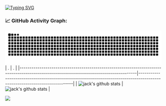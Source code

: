 
<!--   my-ticker -->    
[![Typing SVG](https://readme-typing-svg.herokuapp.com?color=%2336BCF7&center=true&vCenter=true&width=600&lines=Hi+there+👋,+I+am+Jack;+Welcome+to+My+Profile!;Over+6+years+of+programming+experience;Always+learning+new+things)](https://git.io/typing-svg)

<!--   GitHub stats graph -->
### 📈 GitHub Activity Graph:
<!-- [![zuiyangqingzhou's github activity graph](https://github-readme-activity-graph.cyclic.app/graph?username=zuiyangqingzhou&theme=github-compact)](https://github.com/zuiyangqingzhou/github-readme-activity-graph) -->
![zuiyangqingzhou's github activity graph](https://raw.githubusercontent.com/BEPb/BEPb/output/github-contribution-grid-snake.svg)
| .                                                                                                                                       | .                                                                                                                         |
|-----------------------------------------------------------------------------------------------------------------------------------------|---------------------------------------------------------------------------------------------------------------------------|
| ![jack's github stats](https://github-readme-stats.vercel.app/api?username=zuiyangqingzhou&show_icons=true&theme=radical&include_all_commits=true) | ![jack's github stats](https://github-readme-stats.vercel.app/api/top-langs/?username=zuiyangqingzhou&theme=radical&layout=compact) |

<img src="https://github-readme-streak-stats.herokuapp.com/?user=zuiyangqingzhou"></img>


